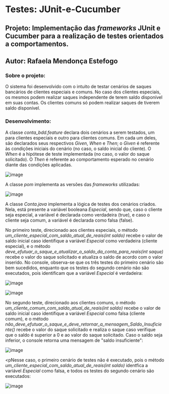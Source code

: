 # Testes: JUnit-e-Cucumber

<h2>Projeto: Implementação das <i>frameworks</i> JUnit e Cucumber para a realização de testes orientados  a comportamentos.</h2>
<h2>Autor: Rafaela Mendonça Estefogo</h2>

</hr>

<h3>Sobre o projeto:</h3>
<p>O sistema foi desenvolvido com o intuito de testar cenários de saques bancários de clientes especiais e comuns. No caso dos clientes especiais, os mesmos podem realizar saques independente de terem saldo disponível em suas contas. Os clientes comuns só podem realizar saques de tiverem saldo disponível.</p>

<h3>Desenvolvimento:</h3>
<p>A classe <i>conta_bdd.feature</i> declara dois cenários a serem testados, um para clientes especiais e outro para clientes comuns. Em cada um deles, são declarados seus respectivos <i>Given</i>, <i>When</i> e <i>Then</i>; o <i>Given</i> é referente às condições iniciais do cenário (no caso, o saldo inicial do cliente). O <i>When</i> é a hipótese de teste implementada (no caso, o valor do saque solicitado). O <i>Then</i> é referente ao comportamento esperado no cenário diante das condições aplicadas.</p>

![image](https://user-images.githubusercontent.com/79616452/202819478-158f246f-9eb3-4162-af40-3200d5acb345.png)

<p>A classe <i>pom</i> implementa as versões das <i>frameworks</i> utilizadas:</p>

![image](https://user-images.githubusercontent.com/79616452/202819653-ebbb1f78-3f8a-4c39-afbc-009d51ea8793.png)

<p>A classe <i>Conta.java</i> implementa a lógica de testes dos cenários criados. Nela, está presente a variável booleana <i>Especial</i>, sendo que, caso o cliente seja especial, a variável é declarada como verdadeira (true), e caso o cliente seja comum, a variável é declarada como falsa (false).</p>

<p>No primeiro teste, direcionado aos clientes especiais, o método <i>um_cliente_especial_com_saldo_atual_de_reais(int saldo)</i> recebe o valor de saldo inicial caso identifique a variável <i>Especial</i> como verdadeira (cliente especial), e o método <i>deve_efutuar_o_saque_e_atualizar_o_saldo_da_conta_para_reais(int saque)</i> recebe o valor do saque solicitado e atualiza o saldo de acordo com o valor inserido. No console, observa-se que os três testes do primeiro cenário são bem sucedidos, enquanto que os testes do segundo cenário não são executados, pois identificam que a variável <i>Especial</i> é verdadeira:</p>

![image](https://user-images.githubusercontent.com/79616452/202821118-73a67a55-c332-4f34-baa1-33ff717479f5.png)

![image](https://user-images.githubusercontent.com/79616452/202822128-5abaf6d2-67aa-4008-8a04-34c232aaed4b.png)

<p>No segundo teste, direcionado aos clientes comuns, o método <i>um_cliente_comum_com_saldo_atual_de_reais(int saldo)</i> recebe o valor de saldo inicial  caso identifique a variável <i>Especial</i> como falsa (cliente comum), e o método <i>não_deve_efutuar_o_saque_e_deve_retornar_a_mensagem_Saldo_Insuficiente()</i> recebe o valor do saque solicitado e realiza o saque caso verifique que o saldo é superior a 0 e ao valor do saque solicitado. Caso o saldo seja inferior, o console retorna uma mensagem de "saldo insuficiente":</p>

![image](https://user-images.githubusercontent.com/79616452/202822682-c6a4cb79-902c-4b35-bea6-32f1c0c452b2.png)

<pNesse caso, o primeiro cenário de testes não é executado, pois o método <i>um_cliente_especial_com_saldo_atual_de_reais(int saldo)</i> identfica a variável <i>Especial</i> como falsa, e todos os testes do segundo cenário são executados:</p>

![image](https://user-images.githubusercontent.com/79616452/202822818-4e345e7f-ee68-4c7a-aca4-5d4a41a9a26e.png)

